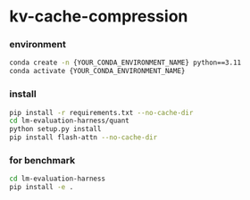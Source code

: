 # kv-cache-compression

### environment
```bash
conda create -n {YOUR_CONDA_ENVIRONMENT_NAME} python==3.11
conda activate {YOUR_CONDA_ENVIRONMENT_NAME}
```

### install
```bash
pip install -r requirements.txt --no-cache-dir
cd lm-evaluation-harness/quant
python setup.py install
pip install flash-attn --no-cache-dir
```

### for benchmark
```bash
cd lm-evaluation-harness
pip install -e .
```